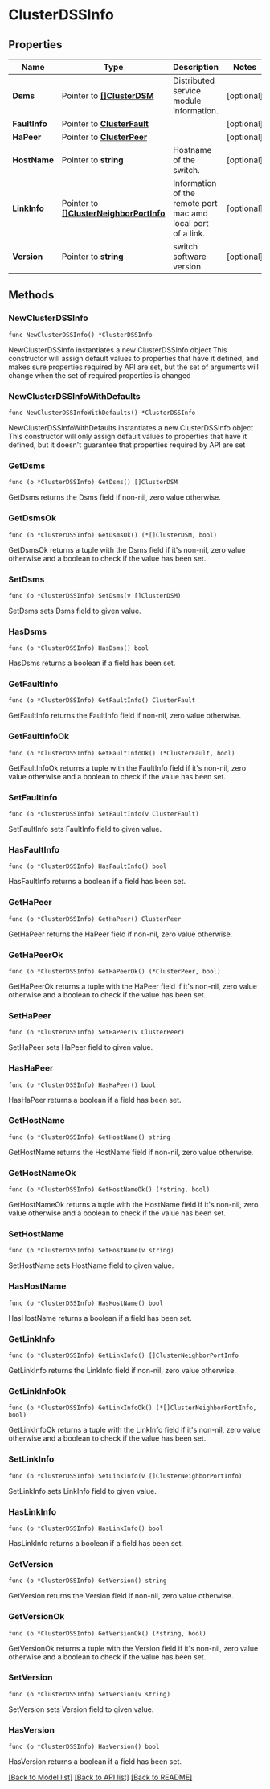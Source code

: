 # ClusterDSSInfo

## Properties

Name | Type | Description | Notes
------------ | ------------- | ------------- | -------------
**Dsms** | Pointer to [**[]ClusterDSM**](ClusterDSM.md) | Distributed service module information. | [optional] 
**FaultInfo** | Pointer to [**ClusterFault**](clusterFault.md) |  | [optional] 
**HaPeer** | Pointer to [**ClusterPeer**](clusterPeer.md) |  | [optional] 
**HostName** | Pointer to **string** | Hostname of the switch. | [optional] 
**LinkInfo** | Pointer to [**[]ClusterNeighborPortInfo**](ClusterNeighborPortInfo.md) | Information of the remote port mac amd local port of a link. | [optional] 
**Version** | Pointer to **string** | switch software version. | [optional] 

## Methods

### NewClusterDSSInfo

`func NewClusterDSSInfo() *ClusterDSSInfo`

NewClusterDSSInfo instantiates a new ClusterDSSInfo object
This constructor will assign default values to properties that have it defined,
and makes sure properties required by API are set, but the set of arguments
will change when the set of required properties is changed

### NewClusterDSSInfoWithDefaults

`func NewClusterDSSInfoWithDefaults() *ClusterDSSInfo`

NewClusterDSSInfoWithDefaults instantiates a new ClusterDSSInfo object
This constructor will only assign default values to properties that have it defined,
but it doesn't guarantee that properties required by API are set

### GetDsms

`func (o *ClusterDSSInfo) GetDsms() []ClusterDSM`

GetDsms returns the Dsms field if non-nil, zero value otherwise.

### GetDsmsOk

`func (o *ClusterDSSInfo) GetDsmsOk() (*[]ClusterDSM, bool)`

GetDsmsOk returns a tuple with the Dsms field if it's non-nil, zero value otherwise
and a boolean to check if the value has been set.

### SetDsms

`func (o *ClusterDSSInfo) SetDsms(v []ClusterDSM)`

SetDsms sets Dsms field to given value.

### HasDsms

`func (o *ClusterDSSInfo) HasDsms() bool`

HasDsms returns a boolean if a field has been set.

### GetFaultInfo

`func (o *ClusterDSSInfo) GetFaultInfo() ClusterFault`

GetFaultInfo returns the FaultInfo field if non-nil, zero value otherwise.

### GetFaultInfoOk

`func (o *ClusterDSSInfo) GetFaultInfoOk() (*ClusterFault, bool)`

GetFaultInfoOk returns a tuple with the FaultInfo field if it's non-nil, zero value otherwise
and a boolean to check if the value has been set.

### SetFaultInfo

`func (o *ClusterDSSInfo) SetFaultInfo(v ClusterFault)`

SetFaultInfo sets FaultInfo field to given value.

### HasFaultInfo

`func (o *ClusterDSSInfo) HasFaultInfo() bool`

HasFaultInfo returns a boolean if a field has been set.

### GetHaPeer

`func (o *ClusterDSSInfo) GetHaPeer() ClusterPeer`

GetHaPeer returns the HaPeer field if non-nil, zero value otherwise.

### GetHaPeerOk

`func (o *ClusterDSSInfo) GetHaPeerOk() (*ClusterPeer, bool)`

GetHaPeerOk returns a tuple with the HaPeer field if it's non-nil, zero value otherwise
and a boolean to check if the value has been set.

### SetHaPeer

`func (o *ClusterDSSInfo) SetHaPeer(v ClusterPeer)`

SetHaPeer sets HaPeer field to given value.

### HasHaPeer

`func (o *ClusterDSSInfo) HasHaPeer() bool`

HasHaPeer returns a boolean if a field has been set.

### GetHostName

`func (o *ClusterDSSInfo) GetHostName() string`

GetHostName returns the HostName field if non-nil, zero value otherwise.

### GetHostNameOk

`func (o *ClusterDSSInfo) GetHostNameOk() (*string, bool)`

GetHostNameOk returns a tuple with the HostName field if it's non-nil, zero value otherwise
and a boolean to check if the value has been set.

### SetHostName

`func (o *ClusterDSSInfo) SetHostName(v string)`

SetHostName sets HostName field to given value.

### HasHostName

`func (o *ClusterDSSInfo) HasHostName() bool`

HasHostName returns a boolean if a field has been set.

### GetLinkInfo

`func (o *ClusterDSSInfo) GetLinkInfo() []ClusterNeighborPortInfo`

GetLinkInfo returns the LinkInfo field if non-nil, zero value otherwise.

### GetLinkInfoOk

`func (o *ClusterDSSInfo) GetLinkInfoOk() (*[]ClusterNeighborPortInfo, bool)`

GetLinkInfoOk returns a tuple with the LinkInfo field if it's non-nil, zero value otherwise
and a boolean to check if the value has been set.

### SetLinkInfo

`func (o *ClusterDSSInfo) SetLinkInfo(v []ClusterNeighborPortInfo)`

SetLinkInfo sets LinkInfo field to given value.

### HasLinkInfo

`func (o *ClusterDSSInfo) HasLinkInfo() bool`

HasLinkInfo returns a boolean if a field has been set.

### GetVersion

`func (o *ClusterDSSInfo) GetVersion() string`

GetVersion returns the Version field if non-nil, zero value otherwise.

### GetVersionOk

`func (o *ClusterDSSInfo) GetVersionOk() (*string, bool)`

GetVersionOk returns a tuple with the Version field if it's non-nil, zero value otherwise
and a boolean to check if the value has been set.

### SetVersion

`func (o *ClusterDSSInfo) SetVersion(v string)`

SetVersion sets Version field to given value.

### HasVersion

`func (o *ClusterDSSInfo) HasVersion() bool`

HasVersion returns a boolean if a field has been set.


[[Back to Model list]](../README.md#documentation-for-models) [[Back to API list]](../README.md#documentation-for-api-endpoints) [[Back to README]](../README.md)


